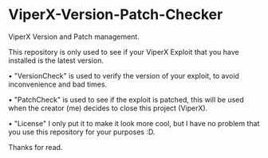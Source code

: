 # ViperX-Version-Patch-Checker
ViperX Version and Patch management.

This repository is only used to see if your ViperX Exploit that you have installed is the latest version.

• "VersionCheck" is used to verify the version of your exploit, to avoid inconvenience and bad times.

• "PatchCheck" is used to see if the exploit is patched, this will be used when the creator (me) decides to close this project (ViperX).

• "License" I only put it to make it look more cool, but I have no problem that you use this repository for your purposes :D.

Thanks for read.
